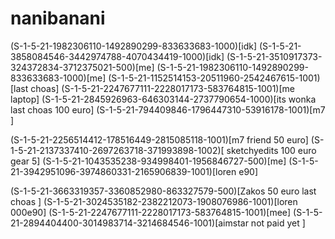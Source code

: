 # nanibanani
(S-1-5-21-1982306110-1492890299-833633683-1000)[idk]
(S-1-5-21-3858084546-3442974788-4070434419-1000)[idk]
(S-1-5-21-3510917373-324372834-3712375021-500)[me]
(S-1-5-21-1982306110-1492890299-833633683-1000)[me]
(S-1-5-21-1152514153-20511960-2542467615-1001)[last choas]
(S-1-5-21-2247677111-2228017173-583764815-1001)[me laptop]
(S-1-5-21-2845926963-646303144-2737790654-1000)[its wonka last choas 100 euro]
(S-1-5-21-794409846-1796447310-53916178-1001)[m7 ]
 
(S-1-5-21-2256514412-178516449-2815085118-1001)[m7 friend 50 euro]
(S-1-5-21-2137337410-2697263718-371993898-1002)[ sketchyedits 100 euro gear 5]
(S-1-5-21-1043535238-934998401-1956846727-500)[me]
(S-1-5-21-3942951096-3974860331-2165906839-1001)[loren e90]
 
(S-1-5-21-3663319357-3360852980-863327579-500)[Zakos 50 euro last choas ]
(S-1-5-21-3024535182-2382212073-1908076986-1001)[loren 000e90]
(S-1-5-21-2247677111-2228017173-583764815-1001)[mee]
(S-1-5-21-2894404400-3014983714-3214684546-1001)[aimstar not paid yet ]
 
